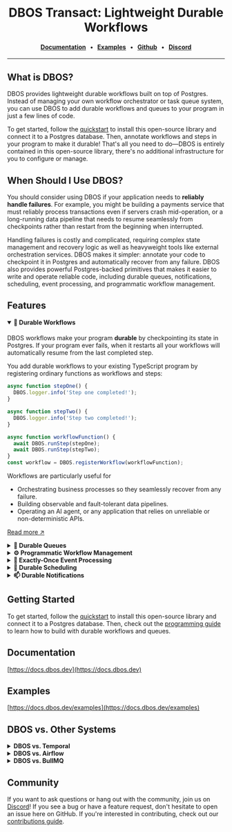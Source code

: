 <div align="center">

# DBOS Transact: Lightweight Durable Workflows

#### [Documentation](https://docs.dbos.dev/) &nbsp;&nbsp;•&nbsp;&nbsp; [Examples](https://docs.dbos.dev/examples) &nbsp;&nbsp;•&nbsp;&nbsp; [Github](https://github.com/dbos-inc) &nbsp;&nbsp;•&nbsp;&nbsp; [Discord](https://discord.com/invite/jsmC6pXGgX)

</div>

---

## What is DBOS?

DBOS provides lightweight durable workflows built on top of Postgres.
Instead of managing your own workflow orchestrator or task queue system, you can use DBOS to add durable workflows and queues to your program in just a few lines of code.

To get started, follow the [quickstart](https://docs.dbos.dev/quickstart) to install this open-source library and connect it to a Postgres database.
Then, annotate workflows and steps in your program to make it durable!
That's all you need to do&mdash;DBOS is entirely contained in this open-source library, there's no additional infrastructure for you to configure or manage.

## When Should I Use DBOS?

You should consider using DBOS if your application needs to **reliably handle failures**.
For example, you might be building a payments service that must reliably process transactions even if servers crash mid-operation, or a long-running data pipeline that needs to resume seamlessly from checkpoints rather than restart from the beginning when interrupted.

Handling failures is costly and complicated, requiring complex state management and recovery logic as well as heavyweight tools like external orchestration services.
DBOS makes it simpler: annotate your code to checkpoint it in Postgres and automatically recover from any failure.
DBOS also provides powerful Postgres-backed primitives that makes it easier to write and operate reliable code, including durable queues, notifications, scheduling, event processing, and programmatic workflow management.

## Features

<details open><summary><strong>💾 Durable Workflows</strong></summary>

####

DBOS workflows make your program **durable** by checkpointing its state in Postgres.
If your program ever fails, when it restarts all your workflows will automatically resume from the last completed step.

You add durable workflows to your existing TypeScript program by registering ordinary functions as workflows and steps:

```ts
async function stepOne() {
  DBOS.logger.info('Step one completed!');
}

async function stepTwo() {
  DBOS.logger.info('Step two completed!');
}

async function workflowFunction() {
  await DBOS.runStep(stepOne);
  await DBOS.runStep(stepTwo);
}
const workflow = DBOS.registerWorkflow(workflowFunction);
```

Workflows are particularly useful for

- Orchestrating business processes so they seamlessly recover from any failure.
- Building observable and fault-tolerant data pipelines.
- Operating an AI agent, or any application that relies on unreliable or non-deterministic APIs.

[Read more ↗️](https://docs.dbos.dev/typescript/tutorials/workflow-tutorial)

</details>

<details><summary><strong>📒 Durable Queues</strong></summary>

####

DBOS queues help you **durably** run tasks in the background.
You can enqueue a task (which can be a single step or an entire workflow) from a durable workflow and one of your processes will pick it up for execution.
DBOS manages the execution of your tasks: it guarantees that tasks complete, and that their callers get their results without needing to resubmit them, even if your application is interrupted.

Queues also provide flow control, so you can limit the concurrency of your tasks on a per-queue or per-process basis.
You can also set timeouts for tasks, rate limit how often queued tasks are executed, deduplicate tasks, or prioritize tasks.

You can add queues to your workflows in just a couple lines of code.
They don't require a separate queueing service or message broker&mdash;just Postgres.

```ts
import { DBOS, WorkflowQueue } from '@dbos-inc/dbos-sdk';

const queue = new WorkflowQueue('example_queue');

async function taskFunction(task) {
  // ...
}
const taskWorkflow = DBOS.registerWorkflow(taskFunction, { name: 'taskWorkflow' });

async function queueFunction(tasks) {
  const handles = [];

  // Enqueue each task so all tasks are processed concurrently.
  for (const task of tasks) {
    handles.push(await DBOS.startWorkflow(taskWorkflow, { queueName: queue.name })(task));
  }

  // Wait for each task to complete and retrieve its result.
  // Return the results of all tasks.
  const results = [];
  for (const h of handles) {
    results.push(await h.getResult());
  }
  return results;
}
const queueWorkflow = DBOS.registerWorkflow(queueFunction, { name: 'queueWorkflow' });
```

[Read more ↗️](https://docs.dbos.dev/typescript/tutorials/queue-tutorial)

</details>

<details><summary><strong>⚙️ Programmatic Workflow Management</strong></summary>

####

Your workflows are stored as rows in a Postgres table, so you have full programmatic control over them.
Write scripts to query workflow executions, batch pause or resume workflows, or even restart failed workflows from a specific step.
Handle bugs or failures that affect thousands of workflows with power and flexibility.

```ts
// Create a DBOS client connected to your Postgres database
const client = await DBOSClient.create({ systemDatabaseUrl: process.env.DBOS_SYSTEM_DATABASE_URL! });

// Find all workflows that errored between 3:00 and 5:00 AM UTC on 2025-04-22
const workflows = await DBOS.listWorkflows({
  status: 'ERROR',
  startTime: '2025-04-22T03:00:00Z',
  endTime: '2025-04-22T05:00:00Z',
});

for (const workflow of workflows) {
  // Check which workflows failed due to an outage in a service called from Step 2
  const steps = await DBOS.listWorkflowSteps(workflow.workflowID);
  if (steps.length >= 3 && steps[2].error instanceof ServiceOutage) {
    // To recover from the outage, restart those workflows from Step 2
    await DBOS.forkWorkflow(workflow.workflowID, 2);
  }
}
```

[Read more ↗️](https://docs.dbos.dev/typescript/reference/client)

</details>

<details><summary><strong>🎫 Exactly-Once Event Processing</strong></summary>

####

Use DBOS to build reliable webhooks, event listeners, or Kafka consumers by starting a workflow exactly-once in response to an event.
Acknowledge the event immediately while reliably processing it in the background.

For example:

```ts
async function handleMessage(request: Request): void {
  const eventId = request.body['event_id'];
  // Use the event ID as an idempotency key to start the workflow exactly-once
  await DBOS.startWorkflow(messageWorkflow, { workflowID: eventId })(request.body['event']);
}
```

[Read more ↗️](https://docs.dbos.dev/typescript/tutorials/workflow-tutorial)

</details>

<details><summary><strong>📅 Durable Scheduling</strong></summary>

####

Schedule workflows using cron syntax, or use durable sleep to pause workflows for as long as you like (even days or weeks) before executing.

You can schedule a workflow ina single line of code:

```ts
async function scheduledFunction(schedTime: Date, startTime: Date) {
  DBOS.logger.info(`I am a workflow scheduled to run every 30 seconds`);
}

const scheduledWorkflow = DBOS.registerWorkflow(scheduledFunction);
DBOS.registerScheduled(scheduledWorkflow, { crontab: '*/30 * * * * *' });
```

You can add a durable sleep to any workflow with a single line of code.
It stores its wakeup time in Postgres so the workflow sleeps through any interruption or restart, then always resumes on schedule.

```ts
async function reminderWorkflowFunction(email: string, timeToSleep: number): Promise<void> {
  await DBOS.runStep(() => sendConfirmationEmail(email));
  await DBOS.sleep(timeToSleep);
  await DBOS.runStep(() => sendReminderEmail(email));
}
const reminderWorkflow = DBOS.registerWorkflow(reminderWorkflowFunction);
```

[Read more ↗️](https://docs.dbos.dev/typescript/tutorials/scheduled-workflows)

</details>

<details><summary><strong>📫 Durable Notifications</strong></summary>

####

Pause your workflow executions until a notification is received, or emit events from your workflow to send progress updates to external clients.
All notifications are stored in Postgres, so they can be sent and received with exactly-once semantics.
Set durable timeouts when waiting for events, so you can wait for as long as you like (even days or weeks) through interruptions or restarts, then resume once a notification arrives or the timeout is reached.

For example, build a reliable billing workflow that durably waits for a notification from a payments service, processing it exactly-once:

```ts
async function billingWorkflowFunction(): Promise<void> {
  // ... Calculate the charge, then submit the bill to a payments service
  const paymentStatus = await DBOS.recv<string>(PAYMENT_STATUS, paymentServiceTimeout);
  if (paymentStatus !== null && paymentStatus === 'paid') {
    // ... Handle a successful payment.
  } else {
    // ... Handle a failed payment or timeout.
  }
}
const billingWorkflow = DBOS.registerWorkflow(billingWorkflowFunction);
```

</details>

## Getting Started

To get started, follow the [quickstart](https://docs.dbos.dev/quickstart) to install this open-source library and connect it to a Postgres database.
Then, check out the [programming guide](https://docs.dbos.dev/typescript/programming-guide) to learn how to build with durable workflows and queues.

## Documentation

[https://docs.dbos.dev](https://docs.dbos.dev)

## Examples

[https://docs.dbos.dev/examples](https://docs.dbos.dev/examples)

## DBOS vs. Other Systems

<details><summary><strong>DBOS vs. Temporal</strong></summary>

####

Both DBOS and Temporal provide durable execution, but DBOS is implemented in a lightweight Postgres-backed library whereas Temporal is implemented in an externally orchestrated server.

You can add DBOS to your program by installing this open-source library, connecting it to Postgres, and annotating workflows and steps.
By contrast, to add Temporal to your program, you must rearchitect your program to move your workflows and steps (activities) to a Temporal worker, configure a Temporal server to orchestrate those workflows, and access your workflows only through a Temporal client.
[This blog post](https://www.dbos.dev/blog/durable-execution-coding-comparison) makes the comparison in more detail.

**When to use DBOS:** You need to add durable workflows to your applications with minimal rearchitecting, or you are using Postgres.

**When to use Temporal:** You don't want to add Postgres to your stack, or you need a language DBOS doesn't support yet.

</details>

<details><summary><strong>DBOS vs. Airflow</strong></summary>

####

DBOS and Airflow both provide workflow abstractions.
Airflow is targeted at data science use cases, providing many out-of-the-box connectors but requiring workflows be written as explicit DAGs and externally orchestrating them from an Airflow cluster.
Airflow is designed for batch operations and does not provide good performance for streaming or real-time use cases.
DBOS is general-purpose, but is often used for data pipelines, allowing developers to write workflows as code and requiring no infrastructure except Postgres.

**When to use DBOS:** You need the flexibility of writing workflows as code, or you need higher performance than Airflow is capable of (particularly for streaming or real-time use cases).

**When to use Airflow:** You need Airflow's ecosystem of connectors.

</details>

<details><summary><strong>DBOS vs. BullMQ</strong></summary>

####

DBOS provides a similar queue abstraction to dedicated queueing systems like BullMQ: you can declare queues, submit tasks to them, and control their flow with concurrency limits, rate limits, timeouts, prioritization, etc.
However, DBOS queues are **durable and Postgres-backed** and integrate with durable workflows.
For example, in DBOS you can write a durable workflow that enqueues a thousand tasks and waits for their results.
DBOS checkpoints the workflow and each of its tasks in Postgres, guaranteeing that even if failures or interruptions occur, the tasks will complete and the workflow will collect their results.
By contrast, BullMQ is Redis-backed and don't provide workflows, so they provide fewer guarantees but better performance.

**When to use DBOS:** You need the reliability of enqueueing tasks from durable workflows.

**When to use BullMQ**: You don't need durability, you need very high throughput beyond what your Postgres server can support, or you need to manually fetch jobs (DBOS queues are push-based).

</details>

## Community

If you want to ask questions or hang out with the community, join us on [Discord](https://discord.gg/fMwQjeW5zg)!
If you see a bug or have a feature request, don't hesitate to open an issue here on GitHub.
If you're interested in contributing, check out our [contributions guide](./CONTRIBUTING.md).
